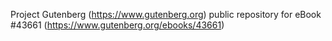 Project Gutenberg (https://www.gutenberg.org) public repository for
eBook #43661 (https://www.gutenberg.org/ebooks/43661)
